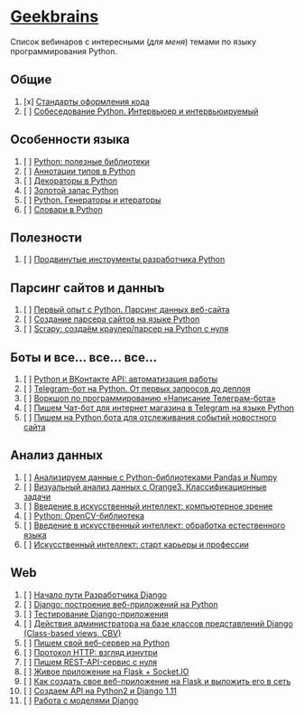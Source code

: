 # [Geekbrains](https://geekbrains.ru)

Список вебинаров с интересными (_для меня_) темами по языку программирования Python.

## Общие
1. [x] [Стандарты оформления кода](https://geekbrains.ru/events/1136)
2. [ ] [Собеседование Python. Интервьюер и интервьюируемый](https://geekbrains.ru/events/852)

## Особенности языка
1. [ ] [Python: полезные библиотеки](https://geekbrains.ru/events/132)
2. [ ] [Аннотации типов в Python](https://geekbrains.ru/events/1011)
3. [ ] [Декораторы в Python](https://geekbrains.ru/events/576)
4. [ ] [Золотой запас Python](https://geekbrains.ru/events/586)
5. [ ] [Python. Генераторы и итераторы](https://geekbrains.ru/events/199)
6. [ ] [Словари в Python](https://geekbrains.ru/events/886)

## Полезности
1. [ ] [Продвинутые инструменты разработчика Python](https://geekbrains.ru/events/163)

## Парсинг сайтов и данныъ
1. [ ] [Первый опыт с Python. Парсинг данных веб-сайта](https://geekbrains.ru/events/1086)
2. [ ] [Создание парсера сайтов на языке Python](https://geekbrains.ru/events/9)
3. [ ] [Scrapy: создаём краулер/парсер на Python с нуля](https://geekbrains.ru/events/472)

## Боты и все... все... все...
1. [ ] [Python и ВКонтакте API: автоматизация работы](https://geekbrains.ru/events/355)
2. [ ] [Telegram-бот на Python. От первых запросов до деплоя](https://geekbrains.ru/events/839)
3. [ ] [Воркшоп по программированию «Написание Телеграм-бота»](https://geekbrains.ru/events/1063)
4. [ ] [Пишем Чат-бот для интернет магазина в Telegram на языке Python](https://geekbrains.ru/events/746)
5. [ ] [Пишем на Python бота для отслеживания событий новостного сайта](https://geekbrains.ru/events/1026)

## Анализ данных
1. [ ] [Анализируем данные с Python-библиотеками Pandas и Numpy](https://geekbrains.ru/events/869)
2. [ ] [Визуальный анализ данных с Orange3. Классификационные задачи](https://geekbrains.ru/events/1023)
3. [ ] [Введение в искусственный интеллект: компьютерное зрение](https://geekbrains.ru/events/1128)
4. [ ] [Python: OpenCV-библиотека](https://geekbrains.ru/events/140)
5. [ ] [Введение в искусственный интеллект: обработка естественного языка](https://geekbrains.ru/events/1130)
6. [ ] [Искусственный интеллект: старт карьеры и профессии](https://geekbrains.ru/events/1146)

## Web
1. [ ] [Начало пути Разработчика Django](https://geekbrains.ru/events/103)
2. [ ] [Django: построение веб-приложений на Python](https://geekbrains.ru/events/139)
3. [ ] [Тестирование Django-приложения](https://geekbrains.ru/events/831)
4. [ ] [Действия администратора на базе классов представлений Django (Class-based views, CBV)](https://geekbrains.ru/events/914)
5. [ ] [Пишем свой веб-сервер на Python](https://geekbrains.ru/events/254)
6. [ ] [Протокол HTTP: взгляд изнутри](https://geekbrains.ru/events/514)
7. [ ] [Пишем REST-API-сервис с нуля](https://geekbrains.ru/events/928)
8. [ ] [Живое приложение на Flask + Socket.IO](https://geekbrains.ru/events/593)
9. [ ] [Как создать свое веб-приложение на Flask и выложить его в сеть](https://geekbrains.ru/events/903)
10. [ ] [Создаем API на Python2 и Django 1.11](https://geekbrains.ru/events/1150)
11. [ ] [Работа с моделями Django](https://geekbrains.ru/events/1143)
